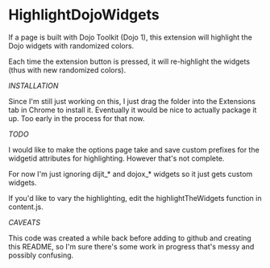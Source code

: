 # HighlightDojoWidgets
If a page is built with Dojo Toolkit (Dojo 1), this extension will highlight the Dojo widgets with randomized colors.

Each time the extension button is pressed, it will re-highlight the widgets (thus with new randomized colors).


*INSTALLATION*

Since I'm still just working on this, I just drag the folder into the Extensions tab in Chrome to install it. Eventually it would be nice to actually package it up.  Too early in the process for that now.


*TODO*

I would like to make the options page take and save custom prefixes for the widgetid attributes for highlighting. However that's not complete.

For now I'm just ignoring dijit_* and dojox_* widgets so it just gets custom widgets.

If you'd like to vary the highlighting, edit the highlightTheWidgets function in content.js. 


*CAVEATS*

This code was created a while back before adding to github and creating this README, so I'm sure there's some work in progress that's messy and possibly confusing.
